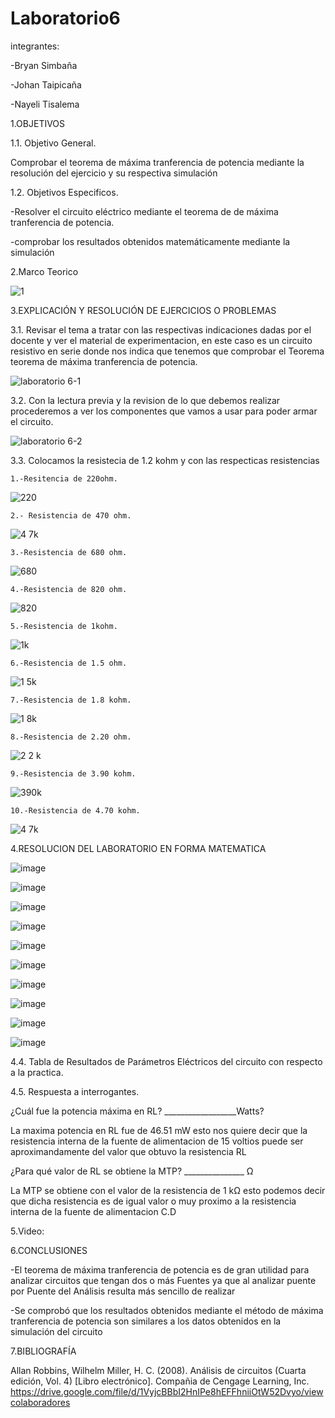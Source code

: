 # Laboratorio6
integrantes:

-Bryan Simbaña

-Johan Taipicaña

-Nayeli Tisalema

1.OBJETIVOS

1.1. Objetivo General.

Comprobar el teorema de máxima tranferencia de potencia mediante la resolución del ejercicio y su respectiva simulación

1.2. Objetivos Especificos.

-Resolver el circuito eléctrico mediante el teorema de de máxima tranferencia de potencia.

-comprobar los resultados obtenidos matemáticamente mediante la simulación

2.Marco Teorico

![1](https://user-images.githubusercontent.com/85522189/127953054-c6af9b6c-d7fb-44dc-93f7-040855584bae.PNG)

3.EXPLICACIÓN Y RESOLUCIÓN DE EJERCICIOS O PROBLEMAS

3.1. Revisar el tema a tratar con las respectivas indicaciones dadas por el docente y ver el material de experimentacion, en este caso es un circuito resistivo en serie donde nos indica que tenemos que comprobar el Teorema teorema de máxima tranferencia de potencia.

![laboratorio 6-1](https://user-images.githubusercontent.com/81887698/127946607-28919f84-b4b2-4c16-ad81-b2b04c3f148c.PNG)


3.2. Con la lectura previa y la revision de lo que debemos realizar procederemos a ver los componentes que vamos a usar para poder armar el circuito.


![laboratorio 6-2](https://user-images.githubusercontent.com/81887698/127946612-7a3650a8-9599-4892-b355-922bd0747e36.PNG)

3.3. Colocamos la resistecia de 1.2 kohm y con las respecticas resistencias 

    1.-Resitencia de 220ohm.

![220](https://user-images.githubusercontent.com/81887698/127953496-4dea2ed5-26e6-487d-a62e-e8cf5d8bc930.PNG)

    2.- Resistencia de 470 ohm.
    
![4 7k](https://user-images.githubusercontent.com/81887698/127954003-bee6b058-0a30-48a8-95c2-c13cd353b9e1.PNG)


    3.-Resistencia de 680 ohm.
    
 ![680](https://user-images.githubusercontent.com/81887698/127953646-5901d5ae-3b72-4eba-826e-03fb7dcdfdf4.PNG)

    4.-Resistencia de 820 ohm.
    
   ![820](https://user-images.githubusercontent.com/81887698/127953687-b1c2a45f-8722-4514-acf2-25eedeb58a4a.PNG)

    5.-Resistencia de 1kohm.
    
   ![1k](https://user-images.githubusercontent.com/81887698/127953718-d0fac3cc-6614-4723-b758-5ffb88a4b604.PNG)
    
    6.-Resistencia de 1.5 ohm.
    
   ![1 5k](https://user-images.githubusercontent.com/81887698/127953764-de56b930-d3df-45fe-bcab-b3a08181022f.PNG)
    
    7.-Resistencia de 1.8 kohm.
    
   ![1 8k](https://user-images.githubusercontent.com/81887698/127953791-ea031aac-2ec5-43eb-93a4-be976ccbbb92.PNG)
    
    8.-Resistencia de 2.20 ohm.
    
   ![2 2 k](https://user-images.githubusercontent.com/81887698/127953820-6bcc7e0e-82e2-46b3-b54b-53e8c194220f.PNG)
    
    9.-Resistencia de 3.90 kohm.
    
   ![390k](https://user-images.githubusercontent.com/81887698/127953867-a18f4f90-ec33-4eb0-a41c-52b51a753730.PNG)
    
    10.-Resistencia de 4.70 kohm.
    
   ![4 7k](https://user-images.githubusercontent.com/81887698/127953913-e4824c83-bf7a-49d9-adb5-84760d015c3f.PNG)



4.RESOLUCION DEL LABORATORIO EN FORMA MATEMATICA

![image](https://user-images.githubusercontent.com/85320165/127951923-d7da1a87-79fc-457a-9cae-7971e41d2d78.png)

![image](https://user-images.githubusercontent.com/85320165/127951992-74870b77-9b79-4c90-91e7-faf45f6f4539.png)

![image](https://user-images.githubusercontent.com/85320165/127952048-7380a1cd-5957-4321-bd32-36411b46ab88.png)

![image](https://user-images.githubusercontent.com/85320165/127952094-caae6211-93a0-4fb3-8e40-2c8043f9b31e.png)

![image](https://user-images.githubusercontent.com/85320165/127952128-5f98ac9d-2c15-4271-8a31-66a567286061.png)

![image](https://user-images.githubusercontent.com/85320165/127952234-1dbb72f8-2b6c-409d-96ea-41498342dfa6.png)

![image](https://user-images.githubusercontent.com/85320165/127952387-53e5f7e2-343e-409c-933b-3677d1e136bf.png)

![image](https://user-images.githubusercontent.com/85320165/127952469-dccef69a-e8ac-4a78-8c9f-d3878b449283.png)

![image](https://user-images.githubusercontent.com/85320165/127952518-6d35c75f-3829-4b92-bafb-5751de6c7108.png)

![image](https://user-images.githubusercontent.com/85320165/127952556-00209f74-8d7c-4aee-94be-8d4125f1d4de.png)

4.4. Tabla de Resultados de Parámetros Eléctricos del circuito con respecto a la practica.

4.5. Respuesta a interrogantes.

¿Cuál fue la potencia máxima en RL? __________________Watts?

La maxima potencia en RL fue de 46.51 mW esto nos quiere decir que la resistencia interna de la fuente de alimentacion de 15 voltios puede ser aproximandamente del valor que obtuvo la resistencia RL

¿Para qué valor de RL se obtiene la MTP? _______________ Ω

La MTP se obtiene con el valor de la resistencia de 1 kΩ esto podemos decir que dicha resistencia es de igual valor o muy proximo a la resistencia interna de la fuente de alimentacion C.D





5.Video:

6.CONCLUSIONES

-El teorema de máxima tranferencia de potencia es de gran utilidad para analizar circuitos que tengan dos o más Fuentes ya que al analizar puente por Puente del Análisis resulta más sencillo de realizar

-Se comprobó que los resultados obtenidos mediante el método de máxima tranferencia de potencia son similares a los datos obtenidos en la simulación del circuito

7.BIBLIOGRAFÍA

Allan Robbins, Wilhelm Miller, H. C. (2008). Análisis de circuitos (Cuarta edición, Vol. 4) [Libro electrónico]. Compañia de Cengage Learning, Inc. https://drive.google.com/file/d/1VyjcBBbI2HnIPe8hEFFhniiOtW52Dvyo/viewcolaboradores
